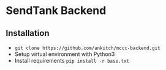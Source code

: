 # SendTank Backend

## Installation
 
* `git clone https://github.com/ankitch/mccc-backend.git`
* Setup virtual environment with Python3
* Install requirements `pip install -r base.txt`
